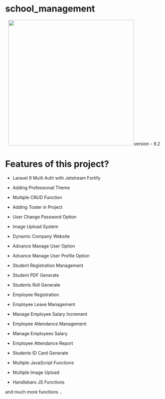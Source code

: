 # school_management

<p align="center"><a href="https://laravel.com" target="_blank"><img src="https://raw.githubusercontent.com/laravel/art/master/logo-lockup/5%20SVG/2%20CMYK/1%20Full%20Color/laravel-logolockup-cmyk-red.svg" width="400"></a>version - 9.2</p>

# Features of this project?

-   Laravel 9 Multi Auth with Jetstream Fortify

-   Adding Professional Theme

-   Multiple CRUD Function

-   Adding Toster in Project

-   User Change Password Option

-   Image Upload System

-   Dynamic Company Website

-   Advance Manage User Option

-   Advance Manage User Profile Option

-   Student Registration Management

-   Student PDF Generate

-   Students Roll Generate

-   Employee Registration

-   Employee Leave Management

-   Manage Employee Salary Increment

-   Employee Attendance Management

-   Manage Employees Salary

-   Employee Attendance Report

-   Students ID Card Generate

-   Multiple JavaScript Functions

-   Multiple Image Upload

-   Handlebars JS Functions

and much more functions ..
